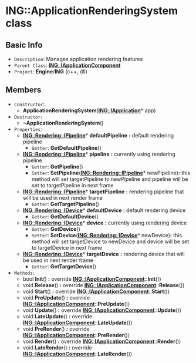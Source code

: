 # ING::ApplicationRenderingSystem class #  


## Basic Info ##
-  `Description`: Manages application rendering features
-  `Parent Class`: [**ING**::**IApplicationComponent**](./IApplicationComponent.md)
-  `Project`: **Engine**/**ING**  (c++, dll)

## Members ##
-  `Constructor`:
	+  **ApplicationRenderingSystem**([**ING**::**IApplication**](./IApplication.md)* app)
-  `Destructor`:
	+  **~ApplicationRenderingSystem**()
-  `Properties`:
	+  [**ING**::**Rendering**::**IPipeline**]()* **defaultPipeline** **:** default rendering pipeline
		*  `Getter`: **GetDefaultPipeline**()
	+  [**ING**::**Rendering**::**IPipeline**]()* **pipeline** **:** currently using rendering pipeline
		*  `Getter`: **GetPipeline**()
		*  `Setter`: **SetPipeline**([**ING**::**Rendering**::**IPipeline**]()* newPipeline)**:** this method will set targetPipeline to newPipeline and pipeline will be set to targetPipeline in next frame
	+  [**ING**::**Rendering**::**IPipeline**]()* **targetPipeline** **:** rendering pipeline that will be used in next render frame
		*  `Getter`: **GetTargetPipeline**()
	+  [**ING**::**Rendering**::**IDevice**]()* **defaultDevice** **:** default rendering device
		*  `Getter`: **GetDefaultDevice**()
	+  [**ING**::**Rendering**::**IDevice**]()* **device** **:** currently using rendering device
		*  `Getter`: **GetDevice**()
		*  `Setter`: **SetDevice**([**ING**::**Rendering**::**IDevice**]()* newDevice)**:** this method will set targetDevice to newDevice and device will be set to targetDevice in next frame
	+  [**ING**::**Rendering**::**IDevice**]()* **targetDevice** **:** rendering device that will be used in next render frame
		*  `Getter`: **GetTargetDevice**()
-  `Methods`:
	+  bool **Init**() **:** override [**ING**::**IApplicationComponent**](./IApplicationComponent.md)::**Init**())
	+  void **Release**() **:** override [**ING**::**IApplicationComponent**](./IApplicationComponent.md)::**Release**())
	+  void **Start**() **:** override [**ING**::**IApplicationComponent**](./IApplicationComponent.md)::**Start**())
	+  void **PreUpdate**() **:** override [**ING**::**IApplicationComponent**](./IApplicationComponent.md)::**PreUpdate**())
	+  void **Update**() **:** override [**ING**::**IApplicationComponent**](./IApplicationComponent.md)::**Update**())
	+  void **LateUpdate**() **:** override [**ING**::**IApplicationComponent**](./IApplicationComponent.md)::**LateUpdate**())
	+  void **PreRender**() **:** override [**ING**::**IApplicationComponent**](./IApplicationComponent.md)::**PreRender**())
	+  void **Render**() **:** override [**ING**::**IApplicationComponent**](./IApplicationComponent.md)::**Render**())
	+  void **LateRender**() **:** override [**ING**::**IApplicationComponent**](./IApplicationComponent.md)::**LateRender**())